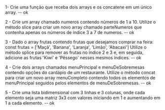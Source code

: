 1- Crie uma função que receba dois arrays e os concatene em um único array. -- ok

2 - Crie um array chamado numeros contendo números de 1 a 10. Utilize o método slice para criar um novo array chamado parteNumeros que contenha apenas os números de índice 3 a 7 de numeros. -- ok

3 - Dado o array frutas contendo frutas que desejamos comprar na feira:
const frutas = ['Maçã', 'Banana', 'Laranja', 'Limão', 'Abacaxi']
Utilize o método splice para remover as frutas no índice 2 e 3 e, em seguida, adicione as frutas 'Kiwi' e 'Pêssego' nesses mesmos índices.  -- ok

4 - Crie dois arrays chamados menuPrincipal e menuDeSobremesas contendo opções do cardápio de um restaurante. Utilize o método concat para criar um novo array menuCompleto contendo todos os elementos de menuPrincipal seguidos pelos elementos de menuDeSobremesas. -- ok

5 - Crie uma lista bidimensional com 3 linhas e 3 colunas, onde cada elemento seja uma matriz 3x3 com valores iniciando em 1 e aumentando em 1 a cada elemento. -- ok 